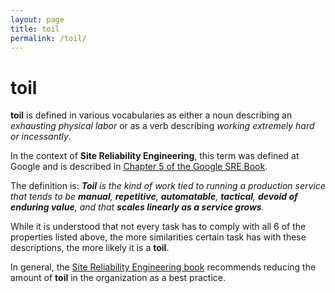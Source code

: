 ```yaml
---
layout: page
title: toil
permalink: /toil/
---
```


# toil

**toil** is defined in various vocabularies as either a noun describing an *exhausting physical labor* or as a verb describing *working extremely hard or incessantly*.

In the context of **Site Reliability Engineering**, this term was defined at Google and is described in [Chapter 5 of the Google SRE Book](https://landing.google.com/sre/sre-book/chapters/eliminating-toil/). 

The definition is: ***Toil** is the kind of work tied to running a production service that tends to be **manual**, **repetitive**, ***automatable***, ***tactical***, ***devoid of enduring value***, and that ***scales linearly as a service grows***.*

While it is understood that not every task has to comply with all 6 of the properties listed above, the more similarities certain task has with these descriptions, the more likely it is a **toil**.

In general, the [Site Reliability Engineering book](https://landing.google.com/sre/books/) recommends reducing the amount of **toil** in the organization as a best practice.